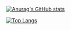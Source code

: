 [![Anurag's GitHub stats](https://github-readme-stats.vercel.app/api?username=giopera&show_icons=true&theme=transparent&count_private=true)](https://github.com/giopera)


[![Top Langs](https://github-readme-stats.vercel.app/api/top-langs/?username=giopera&layout=donut&theme=transparent)](https://github.com/gioper)
